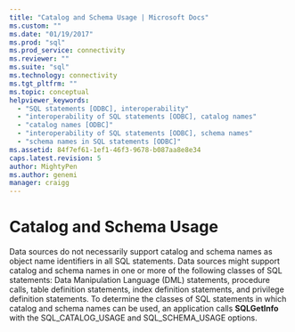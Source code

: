 ```yaml
---
title: "Catalog and Schema Usage | Microsoft Docs"
ms.custom: ""
ms.date: "01/19/2017"
ms.prod: "sql"
ms.prod_service: connectivity
ms.reviewer: ""
ms.suite: "sql"
ms.technology: connectivity
ms.tgt_pltfrm: ""
ms.topic: conceptual
helpviewer_keywords: 
  - "SQL statements [ODBC], interoperability"
  - "interoperability of SQL statements [ODBC], catalog names"
  - "catalog names [ODBC]"
  - "interoperability of SQL statements [ODBC], schema names"
  - "schema names in SQL statements [ODBC]"
ms.assetid: 84f7ef61-1ef1-46f3-9678-b087aa8e8e34
caps.latest.revision: 5
author: MightyPen
ms.author: genemi
manager: craigg
---
```

# Catalog and Schema Usage
Data sources do not necessarily support catalog and schema names as object name identifiers in all SQL statements. Data sources might support catalog and schema names in one or more of the following classes of SQL statements: Data Manipulation Language (DML) statements, procedure calls, table definition statements, index definition statements, and privilege definition statements. To determine the classes of SQL statements in which catalog and schema names can be used, an application calls **SQLGetInfo** with the SQL_CATALOG_USAGE and SQL_SCHEMA_USAGE options.
